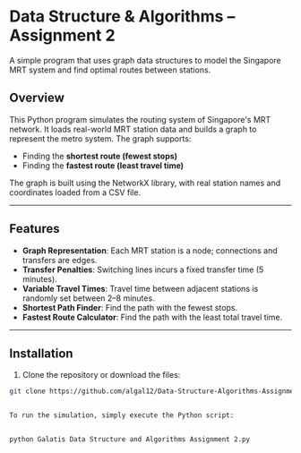 # Data Structure & Algorithms – Assignment 2
A simple program that uses graph data structures to model the Singapore MRT system and find optimal routes between stations.

## Overview

This Python program simulates the routing system of Singapore's MRT network. It loads real-world MRT station data and builds a graph to represent the metro system. The graph supports:

- Finding the **shortest route (fewest stops)**
- Finding the **fastest route (least travel time)**

The graph is built using the NetworkX library, with real station names and coordinates loaded from a CSV file.

---

## Features

- **Graph Representation**: Each MRT station is a node; connections and transfers are edges.
- **Transfer Penalties**: Switching lines incurs a fixed transfer time (5 minutes).
- **Variable Travel Times**: Travel time between adjacent stations is randomly set between 2–8 minutes.
- **Shortest Path Finder**: Find the path with the fewest stops.
- **Fastest Route Calculator**: Find the path with the least total travel time.

---

## Installation

1. Clone the repository or download the files:

```bash
git clone https://github.com/algal12/Data-Structure-Algorithms-Assignment-2


To run the simulation, simply execute the Python script:


python Galatis Data Structure and Algorithms Assignment 2.py
